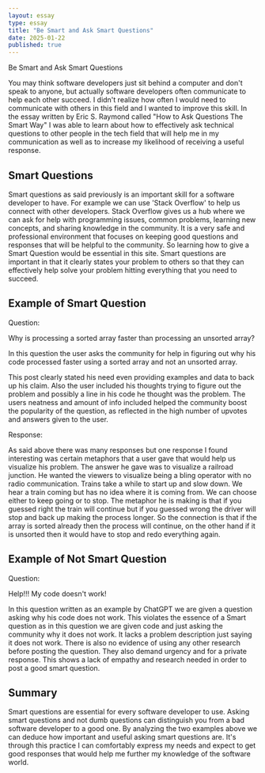 ```yaml
---
layout: essay
type: essay
title: "Be Smart and Ask Smart Questions"
date: 2025-01-22
published: true
---
```


<head> Be Smart and Ask Smart Questions </head>

You may think software developers just sit behind a computer and don't speak to anyone, but actually software developers often communicate to help each other succeed. I didn't realize how often I would need to communicate with others in this field and I wanted to improve this skill. In the essay written by Eric S. Raymond called "How to Ask Questions The Smart Way" I was able to learn about how to effectively ask technical questions to other people in the tech field that will help me in my communication as well as to increase my likelihood of receiving a useful response. 

## Smart Questions

Smart questions as said previously is an important skill for a software developer to have. For example we can use 'Stack Overflow' to help us connect with other developers. Stack Overflow gives us a hub where we can ask for help with programming issues, common problems, learning new concepts, and sharing knowledge in the community. It is a very safe and professional environment that focuses on keeping good questions and responses that will be helpful to the community. So learning how to give a Smart Question would be essential in this site. Smart questions are important in that it clearly states your problem to others so that they can effectively help solve your problem hitting everything that you need to succeed. 

## Example of Smart Question

Question: 

Why is processing a sorted array faster than processing an unsorted array?

In this question the user asks the community for help in figuring out why his code processed faster using a sorted array and not an unsorted array. 

This post clearly stated his need even providing examples and data to back up his claim. Also the user included his thoughts trying to figure out the problem and possibly a line in his code he thought was the problem. The users neatness and amount of info included helped the community boost the popularity of the question, as reflected in the high number of upvotes and answers given to the user. 

Response: 

As said above there was many responses but one response I found interesting was certain metaphors that a user gave that would help us visualize his problem. The answer he gave was to visualize a railroad junction. He wanted the viewers to visualize being a bling operator with no radio communication. Trains take a while to start up and slow down. We hear a train coming but has no idea where it is coming from. We can choose either to keep going or to stop. The metaphor he is making is that if you guessed right the train will continue but if you guessed wrong the driver will stop and back up making the process longer. So the connection is that if the array is sorted already then the process will continue, on the other hand if it is unsorted then it would have to stop and redo everything again. 

## Example of Not Smart Question

Question: 

Help!!! My code doesn't work!

In this question written as an example by ChatGPT we are given a question asking why his code does not work. This violates the essence of a Smart question as in this question we are given code and just asking the community why it does not work. It lacks a problem description just saying it does not work. There is also no evidence of using any other research before posting the question. They also demand urgency and for a private response. This shows a lack of empathy and research needed in order to post a good smart question. 

## Summary

Smart questions are essential for every software developer to use. Asking smart questions and not dumb questions can distinguish you from a bad software developer to a good one. By analyzing the two examples above we can deduce how important and useful asking smart questions are. It's through this practice I can comfortably express my needs and expect to get good responses that would help me further my knowledge of the software world.  
